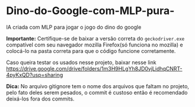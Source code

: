 # Dino-do-Google-com-MLP-pura-
IA criada com MLP para jogar o jogo do dino do google


**Importante:** Certifique-se de baixar a versão correta do `geckodriver.exe` compatível com seu navegador mozilla Firefox(só funciona no mozilla) e colocá-lo na pasta correta para que o código funcione corretamente.

Caso queira testar os usados nesse projeto, baixar nesse link https://drive.google.com/drive/folders/1m3H9HLgYh8JD0vjLidhqCNRT-4pyKxQD?usp=sharing

**Dica:** No arquivo gitignore tem o nome dos arquivos que faltam no projeto, pelo fato deles serem pesados, o commit é custoso então é recomendado deixá-los fora dos commits.

